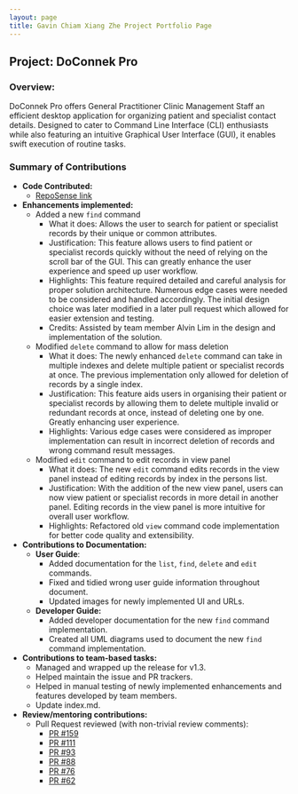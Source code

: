 ```yaml
---
layout: page
title: Gavin Chiam Xiang Zhe Project Portfolio Page
---
```


## Project: DoConnek Pro

### Overview:

DoConnek Pro offers General Practitioner Clinic Management Staff an efficient desktop application for organizing patient and specialist contact details.
Designed to cater to Command Line Interface (CLI) enthusiasts while also featuring an intuitive Graphical User Interface (GUI), it enables swift execution of routine tasks.

### Summary of Contributions

- **Code Contributed:** 
  - [RepoSense link](https://nus-cs2103-ay2324s1.github.io/tp-dashboard/?search=Gavino3o&breakdown=true)
- **Enhancements implemented:**
  - Added a new `find` command 
    - What it does: Allows the user to search for patient or specialist records by their unique or common attributes.
    - Justification: This feature allows users to find patient or specialist records quickly without the need of relying on the scroll bar of the GUI. This can greatly enhance the user experience and speed up user workflow.
    - Highlights: This feature required detailed and careful analysis for proper solution architecture. Numerous edge cases were needed to be considered and handled accordingly. The initial design choice was later modified in a later pull request which allowed for easier extension and testing.
    - Credits: Assisted by team member Alvin Lim in the design and implementation of the solution.
  - Modified `delete` command to allow for mass deletion
    - What it does: The newly enhanced `delete` command can take in multiple indexes and delete multiple patient or specialist records at once. The previous implementation only allowed for deletion of records by a single index. 
    - Justification: This feature aids users in organising their patient or specialist records by allowing them to delete multiple invalid or redundant records at once, instead of deleting one by one. Greatly enhancing user experience.
    - Highlights: Various edge cases were considered as improper implementation can result in incorrect deletion of records and wrong command result messages.
  - Modified `edit` command to edit records in view panel
    - What it does: The new `edit` command edits records in the view panel instead of editing records by index in the persons list.
    - Justification: With the addition of the new view panel, users can now view patient or specialist records in more detail in another panel. Editing records in the view panel is more intuitive for overall user workflow.
    - Highlights: Refactored old `view` command code implementation for better code quality and extensibility.
- **Contributions to Documentation:** 
  - **User Guide**:
    - Added documentation for the `list`, `find`, `delete` and `edit` commands.
    - Fixed and tidied wrong user guide information throughout document.
    - Updated images for newly implemented UI and URLs.
  - **Developer Guide:** 
    - Added developer documentation for the new `find` command implementation.
    - Created all UML diagrams used to document the new `find` command implementation.
- **Contributions to team-based tasks:** 
  - Managed and wrapped up the release for v1.3.
  - Helped maintain the issue and PR trackers.
  - Helped in manual testing of newly implemented enhancements and features developed by team members.
  - Update index.md.
- **Review/mentoring contributions:** 
  - Pull Request reviewed (with non-trivial review comments):
    - [PR #159](https://github.com/AY2324S1-CS2103T-W13-1/tp/pull/159)
    - [PR #111](https://github.com/AY2324S1-CS2103T-W13-1/tp/pull/111)
    - [PR #93](https://github.com/AY2324S1-CS2103T-W13-1/tp/pull/93)
    - [PR #88](https://github.com/AY2324S1-CS2103T-W13-1/tp/pull/88)
    - [PR #76](https://github.com/AY2324S1-CS2103T-W13-1/tp/pull/76)
    - [PR #62](https://github.com/AY2324S1-CS2103T-W13-1/tp/pull/62)
